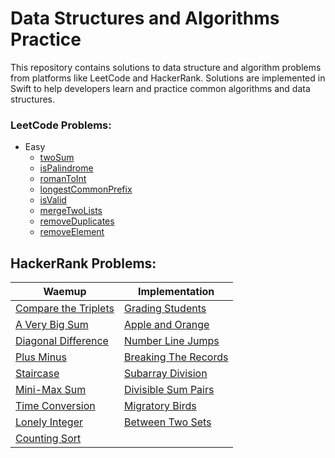 # Data Structures and Algorithms Practice

This repository contains solutions to data structure and algorithm problems from platforms like LeetCode and HackerRank. Solutions are implemented in Swift to help developers learn and practice common algorithms and data structures.

### LeetCode Problems:
- Easy
  - [twoSum](DSA/LeetCode/Easy/TwoSum.swift)
  - [isPalindrome](DSA/LeetCode/Easy/IsPalindrome.swift)
  - [romanToInt](DSA/LeetCode/Easy/RomanToInt.swift)
  - [longestCommonPrefix](DSA/LeetCode/Easy/LongestCommonPrefix.swift)
  - [isValid](DSA/LeetCode/Easy/ValidParentheses.swift)
  - [mergeTwoLists](DSA/LeetCode/Easy/MergeTwoSortedLists.swift)
  - [removeDuplicates](DSA/LeetCode/Easy/RemoveDuplicatesFromSortedArray.swift)
  - [removeElement](DSA/LeetCode/Easy/RemoveElement.swift)

## HackerRank Problems:

| Waemup | Implementation |
|--------|----------------|
| [Compare the Triplets](DSA/HackerRank/Warmup/CompareTriplets.swift) | [Grading Students](DSA/HackerRank/Implementation/GradingStudents.swift)|
| [A Very Big Sum](DSA/HackerRank/Warmup/AVeryBigSum.swift) | [Apple and Orange](DSA/HackerRank/Implementation/CountApplesAndOranges.swift) |
| [Diagonal Difference](DSA/HackerRank/Warmup/DiagonalDifference.swift) | [Number Line Jumps](DSA/HackerRank/Implementation/Kangaroo.swift) |
| [Plus Minus](DSA/HackerRank/Warmup/PlusMinus.swift) | [Breaking The Records](DSA/HackerRank/Implementation/BreakingTheRecords.swift) |
| [Staircase](DSA/HackerRank/Warmup/Staircase.swift) |[Subarray Division](DSA/HackerRank/Implementation/SubarrayDivision.swift)|
| [Mini-Max Sum](DSA/HackerRank/Warmup/MiniMaxSum.swift) | [Divisible Sum Pairs](DSA/HackerRank/Implementation/DivisibleSumPairs.swift) |
| [Time Conversion](DSA/HackerRank/Warmup/TimeConversion.swift) |[Migratory Birds](DSA/HackerRank/Implementation/MigratoryBirds.swift)|
| [Lonely Integer](DSA/HackerRank/Warmup/LonelyInteger.swift) |[Between Two Sets](DSA/HackerRank/Implementation/BetweenTwoSets.swift)|                              
| [Counting Sort](DSA/HackerRank/Warmup/CountingSort.swift) ||
